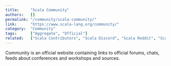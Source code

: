 ```yaml
---
title:     "Scala Community"
authors:   []
permalink: "/community/scala-community/"
link:      "https://www.scala-lang.org/community/"
category:  "Community"
tags:      ["Aggregate", "Official"]
related:   ["Scala Contributors", "Scala Discord", "Scala Reddit", "Scala Users"]
---
```


Community is an official website containing links to official forums, chats, feeds about conferences and workshops and sources.
